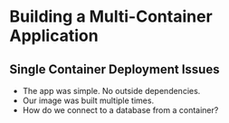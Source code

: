# Building a Multi-Container Application

## Single Container Deployment Issues

* The app was simple. No outside dependencies.
* Our image was built multiple times.
* How do we connect to a database from a container?
